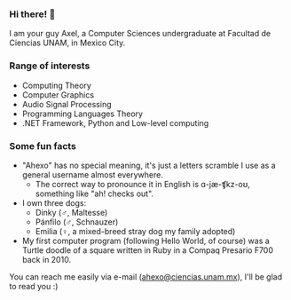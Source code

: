 ### Hi there! 👋
I am your guy Axel, a Computer Sciences undergraduate at Facultad de Ciencias UNAM, in Mexico City.

### Range of interests 
- Computing Theory
- Computer Graphics
- Audio Signal Processing
- Programming Languages Theory
- .NET Framework, Python and Low-level computing

### Some fun facts
- "Ahexo" has no special meaning, it's just a letters scramble I use as a general username almost everywhere.
  - The correct way to pronounce it in English is ɑ-jæ-ʧkz-oʊ, something like "ah! checks out".
- I own three dogs: 
  - Dinky (♂️, Maltesse)
  - Pánfilo (♂️, Schnauzer)
  - Emilia (♀️, a mixed-breed stray dog my family adopted)
- My first computer program (following Hello World, of course) was a Turtle doodle of a square written in Ruby in a Compaq Presario F700 back in 2010.

You can reach me easily via e-mail ([ahexo@ciencias.unam.mx](mailto:ahexo@ciencias.unam.mx)), I'll be glad to read you :)
